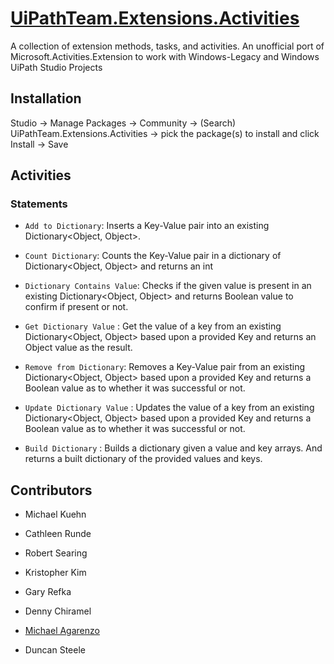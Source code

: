 # [UiPathTeam.Extensions.Activities](https://marketplace.uipath.com/listings/uipathteam-extensions-activities)

A collection of extension methods, tasks, and activities. An unofficial port of Microsoft.Activities.Extension to work with Windows-Legacy and Windows UiPath Studio Projects

## Installation

Studio -> Manage Packages -> Community -> (Search) UiPathTeam.Extensions.Activities -> pick the package(s) to install and click Install -> Save

## Activities

### Statements

* `Add to Dictionary`: Inserts a Key-Value pair into an existing Dictionary<Object, Object>.

* `Count Dictionary`: Counts the Key-Value pair in a dictionary of Dictionary<Object, Object> and returns an int

* `Dictionary Contains Value`: Checks if the given value is present in an existing Dictionary<Object, Object> and returns Boolean value to confirm if present or not.

* `Get Dictionary Value` : Get the value of a key from an existing Dictionary<Object, Object> based upon a provided Key and returns an Object value as the result.

* `Remove from Dictionary`: Removes a Key-Value pair from an existing Dictionary<Object, Object> based upon a provided Key and returns a Boolean value as to whether it was successful or not.

* `Update Dictionary Value` : Updates the value of a key from an existing Dictionary<Object, Object> based upon a provided Key and returns a Boolean value as to whether it was successful or not.

* `Build Dictionary` : Builds a dictionary given a value and key arrays. And returns a built dictionary of the provided values and keys. 

## Contributors

* Michael Kuehn

* Cathleen Runde

* Robert Searing

* Kristopher Kim

* Gary Refka

* Denny Chiramel

* [Michael Agarenzo](https://www.linkedin.com/in/magarenzo/)

* Duncan Steele